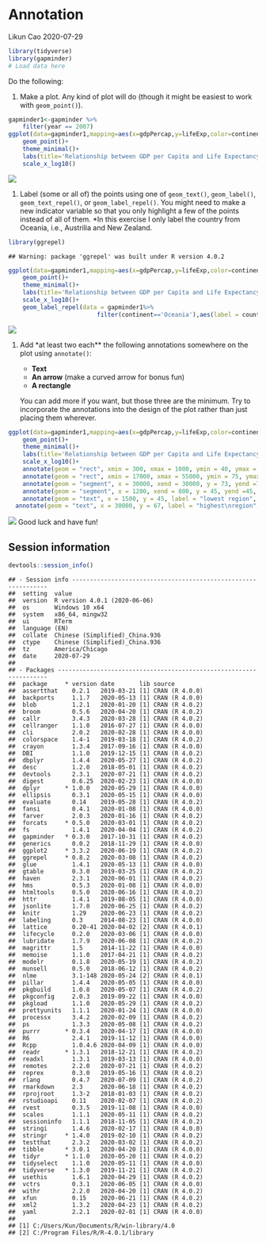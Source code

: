 Annotation
================
Likun Cao
2020-07-29

``` r
library(tidyverse)
library(gapminder) 
# Load data here
```

Do the following:

1.  Make a plot. Any kind of plot will do (though it might be easiest to
    work with `geom_point()`).

<!-- end list -->

``` r
gapminder1<-gapminder %>%
    filter(year == 2007)
ggplot(data=gapminder1,mapping=aes(x=gdpPercap,y=lifeExp,color=continent))+
    geom_point()+
    theme_minimal()+
    labs(title='Relationship between GDP per Capita and Life Expectancy in 2007',x='GDP per Capita (log scale)', y='Life Expectancy')+
    scale_x_log10()
```

![](04-annotation_files/figure-gfm/unnamed-chunk-1-1.png)<!-- -->

1.  Label (some or all of) the points using one of `geom_text()`,
    `geom_label()`, `geom_text_repel()`, or `geom_label_repel()`. You
    might need to make a new indicator variable so that you only
    highlight a few of the points instead of all of them. \*In this
    exercise I only label the country from Oceania, i.e., Austrilia and
    New Zealand.

<!-- end list -->

``` r
library(ggrepel)
```

    ## Warning: package 'ggrepel' was built under R version 4.0.2

``` r
ggplot(data=gapminder1,mapping=aes(x=gdpPercap,y=lifeExp,color=continent))+
    geom_point()+
    theme_minimal()+
    labs(title='Relationship between GDP per Capita and Life Expectancy in 2007',x='GDP per Capita (log scale)', y='Life Expectancy')+
    scale_x_log10()+
    geom_label_repel(data = gapminder1%>%
                         filter(continent=='Oceania'),aes(label = country),color = "black")
```

![](04-annotation_files/figure-gfm/unnamed-chunk-2-1.png)<!-- -->

1.  Add \*at least two each\*\* the following annotations somewhere on
    the plot using `annotate()`:
    
      - **Text**
      - **An arrow** (make a curved arrow for bonus fun)
      - **A rectangle**
    
    You can add more if you want, but those three are the minimum. Try
    to incorporate the annotations into the design of the plot rather
    than just placing them wherever.

<!-- end list -->

``` r
ggplot(data=gapminder1,mapping=aes(x=gdpPercap,y=lifeExp,color=continent))+
    geom_point()+
    theme_minimal()+
    labs(title='Relationship between GDP per Capita and Life Expectancy in 2007',x='GDP per Capita(log scale)', y='Life Expectancy')+
    scale_x_log10()+
    annotate(geom = "rect", xmin = 300, xmax = 1000, ymin = 40, ymax = 50, fill = "#2ECC40", alpha = 0.25) +
    annotate(geom = "rect", xmin = 17000, xmax = 55000, ymin = 75, ymax = 85, fill = "#FF851B", alpha = 0.25)+
    annotate(geom = "segment", x = 30000, xend = 30000, y = 73, yend =77, color = "#FF851B", arrow = arrow(angle = 20, length = unit(0.5, "lines"))) +
    annotate(geom = "segment", x = 1200, xend = 800, y = 45, yend =45, color = "#2ECC40", arrow = arrow(angle = 20, length = unit(0.5, "lines")))+
    annotate(geom = "text", x = 1500, y = 45, label = "lowest region", color = "#2ECC40",size=3,hjust=-0.2) +
  annotate(geom = "text", x = 30000, y = 67, label = "highest\nregion", color = "#FF851B",size=3) 
```

![](04-annotation_files/figure-gfm/unnamed-chunk-3-1.png)<!-- --> Good
luck and have fun\!

## Session information

``` r
devtools::session_info()
```

    ## - Session info ---------------------------------------------------------------
    ##  setting  value                         
    ##  version  R version 4.0.1 (2020-06-06)  
    ##  os       Windows 10 x64                
    ##  system   x86_64, mingw32               
    ##  ui       RTerm                         
    ##  language (EN)                          
    ##  collate  Chinese (Simplified)_China.936
    ##  ctype    Chinese (Simplified)_China.936
    ##  tz       America/Chicago               
    ##  date     2020-07-29                    
    ## 
    ## - Packages -------------------------------------------------------------------
    ##  package     * version date       lib source        
    ##  assertthat    0.2.1   2019-03-21 [1] CRAN (R 4.0.0)
    ##  backports     1.1.7   2020-05-13 [1] CRAN (R 4.0.0)
    ##  blob          1.2.1   2020-01-20 [1] CRAN (R 4.0.2)
    ##  broom         0.5.6   2020-04-20 [1] CRAN (R 4.0.2)
    ##  callr         3.4.3   2020-03-28 [1] CRAN (R 4.0.2)
    ##  cellranger    1.1.0   2016-07-27 [1] CRAN (R 4.0.0)
    ##  cli           2.0.2   2020-02-28 [1] CRAN (R 4.0.0)
    ##  colorspace    1.4-1   2019-03-18 [1] CRAN (R 4.0.2)
    ##  crayon        1.3.4   2017-09-16 [1] CRAN (R 4.0.0)
    ##  DBI           1.1.0   2019-12-15 [1] CRAN (R 4.0.2)
    ##  dbplyr        1.4.4   2020-05-27 [1] CRAN (R 4.0.2)
    ##  desc          1.2.0   2018-05-01 [1] CRAN (R 4.0.2)
    ##  devtools      2.3.1   2020-07-21 [1] CRAN (R 4.0.2)
    ##  digest        0.6.25  2020-02-23 [1] CRAN (R 4.0.0)
    ##  dplyr       * 1.0.0   2020-05-29 [1] CRAN (R 4.0.0)
    ##  ellipsis      0.3.1   2020-05-15 [1] CRAN (R 4.0.0)
    ##  evaluate      0.14    2019-05-28 [1] CRAN (R 4.0.2)
    ##  fansi         0.4.1   2020-01-08 [1] CRAN (R 4.0.0)
    ##  farver        2.0.3   2020-01-16 [1] CRAN (R 4.0.2)
    ##  forcats     * 0.5.0   2020-03-01 [1] CRAN (R 4.0.2)
    ##  fs            1.4.1   2020-04-04 [1] CRAN (R 4.0.2)
    ##  gapminder   * 0.3.0   2017-10-31 [1] CRAN (R 4.0.2)
    ##  generics      0.0.2   2018-11-29 [1] CRAN (R 4.0.0)
    ##  ggplot2     * 3.3.2   2020-06-19 [1] CRAN (R 4.0.2)
    ##  ggrepel     * 0.8.2   2020-03-08 [1] CRAN (R 4.0.2)
    ##  glue          1.4.1   2020-05-13 [1] CRAN (R 4.0.0)
    ##  gtable        0.3.0   2019-03-25 [1] CRAN (R 4.0.2)
    ##  haven         2.3.1   2020-06-01 [1] CRAN (R 4.0.2)
    ##  hms           0.5.3   2020-01-08 [1] CRAN (R 4.0.0)
    ##  htmltools     0.5.0   2020-06-16 [1] CRAN (R 4.0.2)
    ##  httr          1.4.1   2019-08-05 [1] CRAN (R 4.0.0)
    ##  jsonlite      1.7.0   2020-06-25 [1] CRAN (R 4.0.2)
    ##  knitr         1.29    2020-06-23 [1] CRAN (R 4.0.2)
    ##  labeling      0.3     2014-08-23 [1] CRAN (R 4.0.0)
    ##  lattice       0.20-41 2020-04-02 [2] CRAN (R 4.0.1)
    ##  lifecycle     0.2.0   2020-03-06 [1] CRAN (R 4.0.0)
    ##  lubridate     1.7.9   2020-06-08 [1] CRAN (R 4.0.2)
    ##  magrittr      1.5     2014-11-22 [1] CRAN (R 4.0.0)
    ##  memoise       1.1.0   2017-04-21 [1] CRAN (R 4.0.2)
    ##  modelr        0.1.8   2020-05-19 [1] CRAN (R 4.0.2)
    ##  munsell       0.5.0   2018-06-12 [1] CRAN (R 4.0.2)
    ##  nlme          3.1-148 2020-05-24 [2] CRAN (R 4.0.1)
    ##  pillar        1.4.4   2020-05-05 [1] CRAN (R 4.0.0)
    ##  pkgbuild      1.0.8   2020-05-07 [1] CRAN (R 4.0.2)
    ##  pkgconfig     2.0.3   2019-09-22 [1] CRAN (R 4.0.0)
    ##  pkgload       1.1.0   2020-05-29 [1] CRAN (R 4.0.2)
    ##  prettyunits   1.1.1   2020-01-24 [1] CRAN (R 4.0.0)
    ##  processx      3.4.2   2020-02-09 [1] CRAN (R 4.0.2)
    ##  ps            1.3.3   2020-05-08 [1] CRAN (R 4.0.2)
    ##  purrr       * 0.3.4   2020-04-17 [1] CRAN (R 4.0.0)
    ##  R6            2.4.1   2019-11-12 [1] CRAN (R 4.0.0)
    ##  Rcpp          1.0.4.6 2020-04-09 [1] CRAN (R 4.0.0)
    ##  readr       * 1.3.1   2018-12-21 [1] CRAN (R 4.0.2)
    ##  readxl        1.3.1   2019-03-13 [1] CRAN (R 4.0.0)
    ##  remotes       2.2.0   2020-07-21 [1] CRAN (R 4.0.2)
    ##  reprex        0.3.0   2019-05-16 [1] CRAN (R 4.0.2)
    ##  rlang         0.4.7   2020-07-09 [1] CRAN (R 4.0.2)
    ##  rmarkdown     2.3     2020-06-18 [1] CRAN (R 4.0.2)
    ##  rprojroot     1.3-2   2018-01-03 [1] CRAN (R 4.0.2)
    ##  rstudioapi    0.11    2020-02-07 [1] CRAN (R 4.0.2)
    ##  rvest         0.3.5   2019-11-08 [1] CRAN (R 4.0.0)
    ##  scales        1.1.1   2020-05-11 [1] CRAN (R 4.0.2)
    ##  sessioninfo   1.1.1   2018-11-05 [1] CRAN (R 4.0.2)
    ##  stringi       1.4.6   2020-02-17 [1] CRAN (R 4.0.0)
    ##  stringr     * 1.4.0   2019-02-10 [1] CRAN (R 4.0.2)
    ##  testthat      2.3.2   2020-03-02 [1] CRAN (R 4.0.2)
    ##  tibble      * 3.0.1   2020-04-20 [1] CRAN (R 4.0.0)
    ##  tidyr       * 1.1.0   2020-05-20 [1] CRAN (R 4.0.2)
    ##  tidyselect    1.1.0   2020-05-11 [1] CRAN (R 4.0.0)
    ##  tidyverse   * 1.3.0   2019-11-21 [1] CRAN (R 4.0.2)
    ##  usethis       1.6.1   2020-04-29 [1] CRAN (R 4.0.2)
    ##  vctrs         0.3.1   2020-06-05 [1] CRAN (R 4.0.0)
    ##  withr         2.2.0   2020-04-20 [1] CRAN (R 4.0.2)
    ##  xfun          0.15    2020-06-21 [1] CRAN (R 4.0.2)
    ##  xml2          1.3.2   2020-04-23 [1] CRAN (R 4.0.2)
    ##  yaml          2.2.1   2020-02-01 [1] CRAN (R 4.0.0)
    ## 
    ## [1] C:/Users/Kun/Documents/R/win-library/4.0
    ## [2] C:/Program Files/R/R-4.0.1/library
